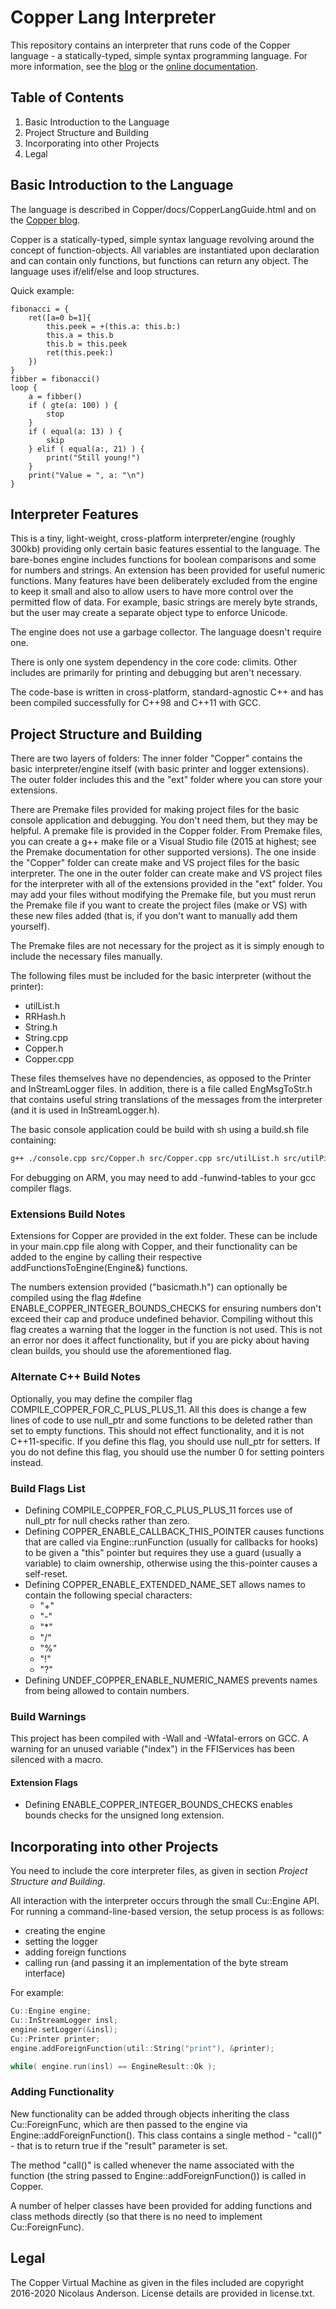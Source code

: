 # Copper Lang Interpreter
This repository contains an interpreter that runs code of the Copper language - a statically-typed, simple syntax programming language. For more information, see the [blog](https://copperlang.wordpress.com) or the [online documentation](https://chronologicaldot.github.io/CopperLang/).

## Table of Contents
1. Basic Introduction to the Language
2. Project Structure and Building
3. Incorporating into other Projects
4. Legal

## Basic Introduction to the Language

The language is described in Copper/docs/CopperLangGuide.html and on the [Copper blog](http://copperlang.wordpress.com).

Copper is a statically-typed, simple syntax language revolving around the concept of function-objects. All variables are instantiated upon declaration and can contain only functions, but functions can return any object. The language uses if/elif/else and loop structures.

Quick example:
```Copper
fibonacci = {
	ret([a=0 b=1]{
		this.peek = +(this.a: this.b:)
		this.a = this.b
		this.b = this.peek
		ret(this.peek:)
	})
}
fibber = fibonacci()
loop {
	a = fibber()
	if ( gte(a: 100) ) {
		stop
	}
	if ( equal(a: 13) ) {
		skip
	} elif ( equal(a:, 21) ) {
		print("Still young!")
	}
	print("Value = ", a: "\n")
}
```


## Interpreter Features

This is a tiny, light-weight, cross-platform interpreter/engine (roughly 300kb) providing only certain basic features essential to the language. The bare-bones engine includes functions for boolean comparisons and some for numbers and strings. An extension has been provided for useful numeric functions. Many features have been deliberately excluded from the engine to keep it small and also to allow users to have more control over the permitted flow of data. For example, basic strings are merely byte strands, but the user may create a separate object type to enforce Unicode.

The engine does not use a garbage collector. The language doesn't require one.

There is only one system dependency in the core code: climits. Other includes are primarily for printing and debugging but aren't necessary.

The code-base is written in cross-platform, standard-agnostic C++ and has been compiled successfully for C++98 and C++11 with GCC.


## Project Structure and Building

There are two layers of folders: The inner folder "Copper" contains the basic interpreter/engine itself (with basic printer and logger extensions). The outer folder includes this and the "ext" folder where you can store your extensions.

There are Premake files provided for making project files for the basic console application and debugging. You don't need them, but they may be helpful. A premake file is provided in the Copper folder. From Premake files, you can create a g++ make file or a Visual Studio file (2015 at highest; see the Premake documentation for other supported versions). The one inside the "Copper" folder can create make and VS project files for the basic interpreter. The one in the outer folder can create make and VS project files for the interpreter with all of the extensions provided in the "ext" folder. You may add your files without modifying the Premake file, but you must rerun the Premake file if you want to create the project files (make or VS) with these new files added (that is, if you don't want to manually add them yourself).

The Premake files are not necessary for the project as it is simply enough to include the necessary files manually.

The following files must be included for the basic interpreter (without the printer):

* utilList.h
* RRHash.h
* String.h
* String.cpp
* Copper.h
* Copper.cpp

These files themselves have no dependencies, as opposed to the Printer and InStreamLogger files.
In addition, there is a file called EngMsgToStr.h that contains useful string translations of the messages from the interpreter (and it is used in InStreamLogger.h).

The basic console application could be build with sh using a build.sh file containing:
```bash
g++ ./console.cpp src/Copper.h src/Copper.cpp src/utilList.h src/utilPipe.h src/Strings.h src/RRHash.h src/Strings.cpp stdlib/Printer.h stdlib/InStreamLogger.h -Wall -Wfatal-errors -O3 -o bin/Copper.exe
```

For debugging on ARM, you may need to add -funwind-tables to your gcc compiler flags.


### Extensions Build Notes

Extensions for Copper are provided in the ext folder. These can be include in your main.cpp file along with Copper, and their functionality can be added to the engine by calling their respective addFunctionsToEngine(Engine&) functions.

The numbers extension provided ("basicmath.h") can optionally be compiled using the flag #define ENABLE_COPPER_INTEGER_BOUNDS_CHECKS for ensuring numbers don't exceed their cap and produce undefined behavior. Compiling without this flag creates a warning that the logger in the function is not used. This is not an error nor does it affect functionality, but if you are picky about having clean builds, you should use the aforementioned flag.


### Alternate C++ Build Notes

Optionally, you may define the compiler flag COMPILE_COPPER_FOR_C_PLUS_PLUS_11. All this does is change a few lines of code to use null_ptr and some functions to be deleted rather than set to empty functions. This should not effect functionality, and it is not C++11-specific. If you define this flag, you should use null_ptr for setters. If you do not define this flag, you should use the number 0 for setting pointers instead.


### Build Flags List

* Defining COMPILE_COPPER_FOR_C_PLUS_PLUS_11 forces use of null_ptr for null checks rather than zero.
* Defining COPPER_ENABLE_CALLBACK_THIS_POINTER causes functions that are called via Engine::runFunction (usually for callbacks for hooks) to be given a "this" pointer but requires they use a guard (usually a variable) to claim ownership, otherwise using the this-pointer causes a self-reset.
* Defining COPPER_ENABLE_EXTENDED_NAME_SET allows names to contain the following special characters:
	* "+"
	* "-"
	* "*"
	* "/"
	* "%"
	* "!"
	* "?"
* Defining UNDEF_COPPER_ENABLE_NUMERIC_NAMES prevents names from being allowed to contain numbers.


### Build Warnings

This project has been compiled with -Wall and -Wfatal-errors on GCC.
A warning for an unused variable ("index") in the FFIServices has been silenced with a macro.


#### Extension Flags

* Defining ENABLE_COPPER_INTEGER_BOUNDS_CHECKS enables bounds checks for the unsigned long extension.


## Incorporating into other Projects

You need to include the core interpreter files, as given in section <i>Project Structure and Building</i>.

All interaction with the interpreter occurs through the small Cu::Engine API.
For running a command-line-based version, the setup process is as follows:
* creating the engine
* setting the logger
* adding foreign functions
* calling run (and passing it an implementation of the byte stream interface)

For example:
```C++
Cu::Engine engine;
Cu::InStreamLogger insl;
engine.setLogger(&insl);
Cu::Printer printer;
engine.addForeignFunction(util::String("print"), &printer);

while( engine.run(insl) == EngineResult::Ok );
```

### Adding Functionality

New functionality can be added through objects inheriting the class Cu::ForeignFunc, which are then passed to the engine via Engine::addForeignFunction(). This class contains a single method - "call()" - that is to return true if the "result" parameter is set.

The method "call()" is called whenever the name associated with the function (the string passed to Engine::addForeignFunction()) is called in Copper.

A number of helper classes have been provided for adding functions and class methods directly (so that there is no need to implement Cu::ForeignFunc).


## Legal

The Copper Virtual Machine as given in the files included are copyright 2016-2020 Nicolaus Anderson.
License details are provided in license.txt.

